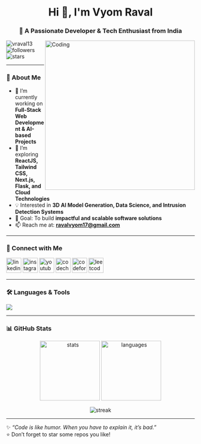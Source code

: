 <h1 align="center">Hi 👋, I'm Vyom Raval</h1>
<h3 align="center">🚀 A Passionate Developer & Tech Enthusiast from India</h3>

<img align="right" alt="Coding" width="400" src="https://user-images.githubusercontent.com/55389276/140866485-8fb1c876-9a8f-4d6a-98dc-08c4981eaf70.gif" />

<p align="left"> 
  <img src="https://komarev.com/ghpvc/?username=vraval13&label=Profile%20views&color=0e75b6&style=flat" alt="vraval13" />
  <img src="https://img.shields.io/github/followers/vraval13?label=Followers&style=social" alt="followers" />
  <img src="https://img.shields.io/github/stars/vraval13?label=Stars&style=social" alt="stars" />
</p>

---

### 🌟 About Me
- 🔭 I’m currently working on **Full-Stack Web Development & AI-based Projects**  
- 🌱 I’m exploring **ReactJS, Tailwind CSS, Next.js, Flask, and Cloud Technologies**  
- 💡 Interested in **3D AI Model Generation, Data Science, and Intrusion Detection Systems**  
- 🎯 Goal: To build **impactful and scalable software solutions**  
- 📫 Reach me at: **ravalvyom17@gmail.com**

---

### 🤝 Connect with Me
<p align="left">
  <a href="https://linkedin.com/in/vyom-raval" target="blank"><img src="https://skillicons.dev/icons?i=linkedin" alt="linkedin" height="40"/></a>
  <a href="https://instagram.com/cool_guy_0304" target="blank"><img src="https://skillicons.dev/icons?i=instagram" alt="instagram" height="40"/></a>
  <a href="https://www.youtube.com/c/vyom raval" target="blank"><img src="https://skillicons.dev/icons?i=youtube" alt="youtube" height="40"/></a>
  <a href="https://www.codechef.com/users/v_r_13" target="blank"><img src="https://cdn.jsdelivr.net/npm/simple-icons@3.1.0/icons/codechef.svg" alt="codechef" height="40"/></a>
  <a href="https://codeforces.com/profile/vraval13" target="blank"><img src="https://skillicons.dev/icons?i=cpp" alt="codeforces" height="40"/></a>
  <a href="https://www.leetcode.com/vraval13" target="blank"><img src="https://skillicons.dev/icons?i=leetcode" alt="leetcode" height="40"/></a>
</p>

---

### 🛠️ Languages & Tools
<p align="left">
  <img src="https://skillicons.dev/icons?i=html,css,bootstrap,tailwind,js,react,nextjs,nodejs,express,mongodb,mysql,python,java,c,cpp,matlab,postman,figma" />
</p>

---

### 📊 GitHub Stats
<p align="center">
  <img src="https://github-readme-stats.vercel.app/api?username=vraval13&show_icons=true&theme=radical" alt="stats" height="160"/>
  <img src="https://github-readme-stats.vercel.app/api/top-langs?username=vraval13&show_icons=true&locale=en&layout=compact&theme=radical" alt="languages" height="160"/>
</p>

<p align="center">
  <img src="https://github-readme-streak-stats.herokuapp.com/?user=vraval13&theme=radical" alt="streak"/>
</p>

---

✨ *“Code is like humor. When you have to explain it, it’s bad.”*  
⭐ Don’t forget to star some repos you like!
